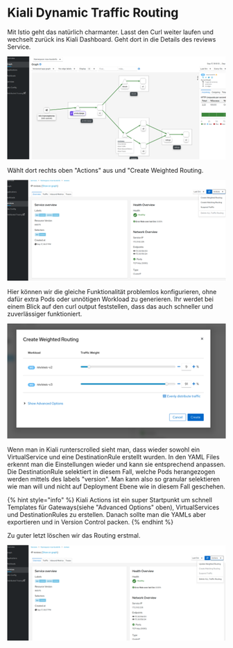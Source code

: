 # Kiali Dynamic Traffic Routing

Mit Istio geht das natürlich charmanter. Lasst den Curl weiter laufen und wechselt zurück ins Kiali Dashboard. Geht dort in die Details des reviews Service.

![](../../../.gitbook/assets/image%20%28100%29.png)

Wählt dort rechts oben "Actions" aus und "Create Weighted Routing.

![](../../../.gitbook/assets/image%20%2899%29.png)

Hier können wir die gleiche Funktionalität problemlos konfigurieren, ohne dafür extra Pods oder unnötigen Workload zu generieren. Ihr werdet bei einem Blick auf den curl output feststellen, dass das auch schneller und zuverlässiger funktioniert.

![](../../../.gitbook/assets/image%20%28102%29.png)

Wenn man in Kiali runterscrolled sieht man, dass wieder sowohl ein VirtualService und eine DestinationRule erstellt wurden. In den YAML Files erkennt man die Einstellungen wieder und kann sie entsprechend anpassen. Die DestinationRule selektiert in diesem Fall, welche Pods herangezogen werden mittels des labels "version". Man kann also so granular selektieren wie man will und nicht auf Deployment Ebene wie in diesem Fall geschehen. 

{% hint style="info" %}
Kiali Actions ist ein super Startpunkt um schnell Templates für Gateways\(siehe "Advanced Options" oben\), VirtualServices und DestinationRules zu erstellen. Danach sollte man die YAMLs aber exportieren und in Version Control packen. 
{% endhint %}

Zu guter letzt löschen wir das Routing erstmal.

![](../../../.gitbook/assets/image%20%28103%29.png)

